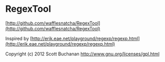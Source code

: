 # RegexTool
[http://github.com/wafflesnatcha/RegexTool](http://github.com/wafflesnatcha/RegexTool)

Inspired by [http://erik.eae.net/playground/regexp/regexp.html](http://erik.eae.net/playground/regexp/regexp.html)

Copyright (c) 2012 Scott Buchanan
http://www.gnu.org/licenses/gpl.html
